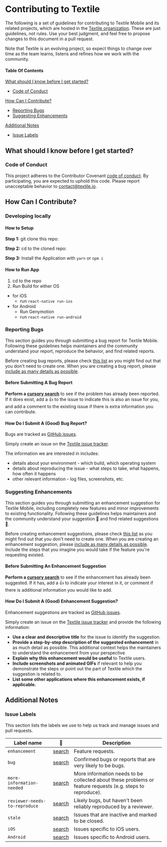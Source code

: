 # Contributing to Textile

The following is a set of guidelines for contributing to Textile Mobile and its
related projects, which are hosted in the [Textile organization](https://github.com/textileio). These are just guidelines, not rules. Use your best judgment, and
feel free to propose changes to this document in a pull request.

Note that Textile is an evolving project, so expect things to change over
time as the team learns, listens and refines how we work with the community.

#### Table Of Contents

[What should I know before I get started?](#what-should-i-know-before-i-get-started)

-   [Code of Conduct](#code-of-conduct)

[How Can I Contribute?](#how-can-i-contribute)

-   [Reporting Bugs](#reporting-bugs)
-   [Suggesting Enhancements](#suggesting-enhancements)

[Additional Notes](#additional-notes)

-   [Issue Labels](#issue-labels)

## What should I know before I get started?

### Code of Conduct

This project adheres to the Contributor Covenant [code of conduct](CODE_OF_CONDUCT.md).
By participating, you are expected to uphold this code.
Please report unacceptable behavior to [contact@textile.io](mailto:contact@textile.io).

## How Can I Contribute?

### Developing locally

#### How to Setup

**Step 1:** git clone this repo:

**Step 2:** cd to the cloned repo:

**Step 3:** Install the Application with `yarn` or `npm i`

#### How to Run App

1. cd to the repo
2. Run Build for either OS

-   for iOS
    -   run `react-native run-ios`
-   for Android
    -   Run Genymotion
    -   run `react-native run-android`

### Reporting Bugs

This section guides you through submitting a bug report for Textile Mobile.
Following these guidelines helps maintainers and the community understand your
report, reproduce the behavior, and find related reports.

Before creating bug reports, please check [this list](https://github.com/textileio/textile-mobile/labels/bug)
as you might find out that you don't need to create one. When you are creating
a bug report, please [include as many details as possible](#how-do-i-submit-a-good-bug-report).

#### Before Submitting A Bug Report

**Perform a [cursory search](https://github.com/textileio/textile-mobile/labels/bug)**
to see if the problem has already been reported. If it does exist, add a
:thumbsup: to the issue to indicate this is also an issue for you, and add a
comment to the existing issue if there is extra information you can contribute.

#### How Do I Submit A (Good) Bug Report?

Bugs are tracked as [GitHub issues](https://guides.github.com/features/issues/).

Simply create an issue on the [Textile issue tracker](https://github.com/textileio/textile-mobile/issues).

The information we are interested in includes:

-   details about your environment - which build, which operating system
-   details about reproducing the issue - what steps to take, what happens, how
    often it happens
-   other relevant information - log files, screenshots, etc.

### Suggesting Enhancements

This section guides you through submitting an enhancement suggestion for
Textile Mobile, including completely new features and minor improvements to
existing functionality. Following these guidelines helps maintainers and the
community understand your suggestion :pencil: and find related suggestions
:mag_right:.

Before creating enhancement suggestions, please check [this list](https://github.com/textileio/textile-mobile/labels/bug)
as you might find out that you don't need to create one. When you are creating
an enhancement suggestion, please [include as many details as possible](#how-do-i-submit-a-good-enhancement-suggestion). Include the steps
that you imagine you would take if the feature you're requesting existed.

#### Before Submitting An Enhancement Suggestion

**Perform a [cursory search](https://github.com/textileio/textile-mobile/labels/enhancement)**
to see if the enhancement has already been suggested. If it has, add a
:thumbsup: to indicate your interest in it, or comment if there is additional
information you would like to add.

#### How Do I Submit A (Good) Enhancement Suggestion?

Enhancement suggestions are tracked as [GitHub issues](https://guides.github.com/features/issues/).

Simply create an issue on the [Textile issue tracker](https://github.com/textileio/textile-mobile/issues)
and provide the following information:

-   **Use a clear and descriptive title** for the issue to identify the
    suggestion.
-   **Provide a step-by-step description of the suggested enhancement** in as
    much detail as possible. This additional context helps the maintainers to
    understand the enhancement from your perspective
-   **Explain why this enhancement would be useful** to Textile users.
-   **Include screenshots and animated GIFs** if relevant to help you demonstrate
    the steps or point out the part of Textile which the suggestion is
    related to.
-   **List some other applications where this enhancement exists, if applicable.**

## Additional Notes

### Issue Labels

This section lists the labels we use to help us track and manage issues and
pull requests.

| Label name                    | :mag_right:                                                                              | Description                                                                                                |
| ----------------------------- | ---------------------------------------------------------------------------------------- | ---------------------------------------------------------------------------------------------------------- |
| `enhancement`                 | [search](https://github.com/textileio/textile-mobile/labels/enhancement)                 | Feature requests.                                                                                          |
| `bug`                         | [search](https://github.com/textileio/textile-mobile/labels/bug)                         | Confirmed bugs or reports that are very likely to be bugs.                                                 |
| `more-information-needed`     | [search](https://github.com/textileio/textile-mobile/labels/more-information-needed)     | More information needs to be collected about these problems or feature requests (e.g. steps to reproduce). |
| `reviewer-needs-to-reproduce` | [search](https://github.com/textileio/textile-mobile/labels/reviewer-needs-to-reproduce) | Likely bugs, but haven't been reliably reproduced by a reviewer.                                           |
| `stale`                       | [search](https://github.com/textileio/textile-mobile/labels/stale)                       | Issues that are inactive and marked to be closed.                                                          |
| `iOS`                         | [search](https://github.com/textileio/textile-mobile/labels/iOS)                         | Issues specific to iOS users.                                                                              |
| `Android`                     | [search](https://github.com/textileio/textile-mobile/labels/Android)                     | Issues specific to Android users.                                                                          |
